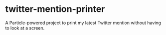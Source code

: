 # twitter-mention-printer
A Particle-powered project to print my latest Twitter mention without having to look at a screen.

